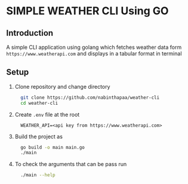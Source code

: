 # SIMPLE WEATHER CLI Using GO

## Introduction

A simple CLI application using golang which fetches weather data form `https://www.weatherapi.com` and displays in a tabular format in terminal

## Setup

1. Clone repository and change directory

   ```bash
     git clone https://github.com/nabinthapaa/weather-cli
     cd weather-cli
   ```

2. Create `.env` file at the root

   ```env
     WEATHER_API=<api key from https://www.weatherapi.com>
   ```

3. Build the project as

   ```bash
     go build -o main main.go
     ./main
   ```

4. To check the arguments that can be pass run

   ```bash
     ./main --help
   ```
